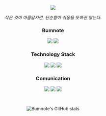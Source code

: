 <div align="center">

  <img src="https://capsule-render.vercel.app/api?type=waving&color=auto&height=200&section=header&text=YongBum%20Kim&fontSize=40" />

  *작은 것이 아름답지만, 단순함이 쉬움을 뜻하진 않는다.*

  ### Bumnote

  <a href="https://velog.io/@bumnote_/posts"><img src="https://img.shields.io/badge/bumnote.log-3DDC84?style=badge&logo=Velog&logoColor=white"/></a> <a href="https://www.instagram.com/_yong_note/"><img src="https://img.shields.io/badge/Instagram-E4405F?style=badge&logo=Instagram&logoColor=white"/></a>

</div>

<div align="center">

  ### Technology Stack 

  <p align="center" display="inline-block">
    <img src="https://img.shields.io/badge/java-%23007396.svg?&style=for-the-badge&logo=java&logoColor=white" />
    <img src="https://img.shields.io/badge/springboot-%6DB33F.svg?&style=for-the-badge&logo=springboot&logoColor=white" />
    <img src="https://img.shields.io/badge/python-%233776AB.svg?&style=for-the-badge&logo=python&logoColor=white" /><br>
  </p>

  ### Comunication 

  <p align="center", display=""inline-block>
    <img src="https://img.shields.io/badge/slack-%234A154B.svg?&style=for-the-badge&logo=slack&logoColor=white" />
    <img src="https://img.shields.io/badge/jira-%230052CC.svg?&style=for-the-badge&logo=jira&logoColor=white" />
    <img src="https://img.shields.io/badge/notion-%23000000.svg?&style=for-the-badge&logo=notion&logoColor=white" />
  </p>
  
  
</div>

<div align="center">
  <br>
  
  ![Bumnote's GitHub stats](https://github-readme-stats.vercel.app/api?username=Bumnote&theme=vue&show_icons=true)

</div>
